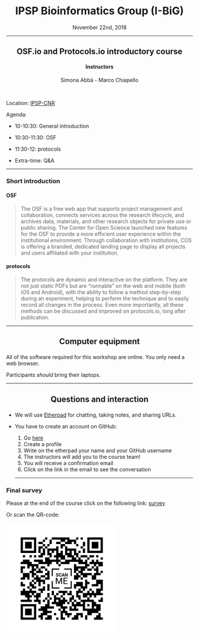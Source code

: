 <center><h1>IPSP Bioinformatics Group (I-BiG)</h1>
<p>November 22nd, 2018</p>
</center>

---

<center><h2>OSF.io and Protocols.io introductory course</h2>
<h4>Instructors</h4>
<p> Simona Abbà - Marco Chiapello </p>
<br>
</center>

Location: [IPSP-CNR](https://goo.gl/maps/fePQZ27oVnw)

Agenda: 
  
- 10-10:30: General introduction

- 10:30-11:30: OSF 

- 11:30-12: protocols

- Extra-time: Q&A	


---

### Short introduction

#### OSF

> The OSF is a free web app that supports project management and collaboration,
> connects services across the research lifecycle, and archives data, materials,
> and other research objects for private use or public sharing. The Center for
> Open Science launched new features for the OSF to provide a more efficient user
> experience within the institutional environment. Through collaboration with
> institutions, COS is offering a branded, dedicated landing page to display all
> projects and users affiliated with your institution. 

#### protocols

> The protocols are dynamic and interactive on the platform. They are not just
> static PDFs but are “runnable” on the web and mobile (both iOS and Android),
> with the ability to follow a method step-by-step during an experiment, helping
> to perform the technique and to easily record all changes in the process. Even
> more importantly, all these methods can be discussed and improved on
> protocols.io, long after publication.

---

<center><h2><p>Computer equipment</p></h2></center>

All of the software required for this workshop are online. You only need a web browser.

Participants *should* bring their laptops. 

---

<center><h2><p>Questions and interaction</p></h2></center>

- We will use [Etherpad](https://public.etherpad-mozilla.org/p/I-BiG_2018-11-22) for chatting, taking notes, and sharing URLs.

- You have to create an account on GitHub:
  1. Go [here](https://github.com)
  1. Create a profile
  1. Write on the etherpad your name and your GitHub username
  1. The instructors will add you to the course team!
  1. You will receive a confirmation email
  1. Click on the link in the email to see the conversation
  
  ---
  
### Final survey
  
Please at the end of the course click on the following link: [survey](https://goo.gl/forms/Z3FPS6nWVOlAtxLf2)

Or scan the QR-code:

![QRcode](img/frame.png)
